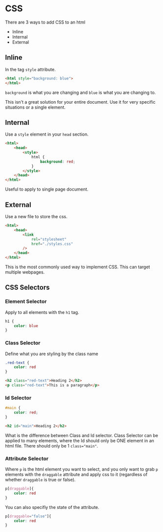 # CSS

There are 3 ways to add CSS to an html

- Inline
- Internal
- External

## Inline

In the tag `style` attribute.

```html
<html style="background: blue">
</html>
```

`background` is what you are changing and `blue` is what you are changing to.

This isn't a great solution for your entire document. Use it for very specific situations or a single element.

## Internal

Use a `style` element in your `head` section.

```html
<html>
    <head>
        <style>
            html {
                background: red;
            }
        </style>
    </head>
</html>
```

Useful to apply to single page document.

## External

Use a new file to store the css.

```html
<html>
    <head>
        <link
            rel="stylesheet"
            href="./styles.css"
        />
    </head>
</html>
```

This is the most commonly used way to implement CSS. This can target multiple webpages.

## CSS Selectors

### Element Selector

Apply to all elements with the `h1` tag.

```css
h1 {
    color: blue
}
```

### Class Selector

Define what you are styling by the class name

```css
.red-text {
    color: red
}
```

```html
<h2 class="red-text">Heading 2</h2>
<p class="red-text">This is a paragraph</p>
```

### Id Selector

```css
#main {
    color: red;
}
```

```html
<h2 id="main">Heading 2</h2>
```

What is the difference between Class and Id selector. Class Selector can be applied to many elements, where the Id should only be ONE element in an html file. There should only be 1 `class="main"`.

### Attribute Selector

Where `p` is the html element you want to select, and you only want to grab `p` elements with the `draggable` attribute and apply css to it (regardless of whether `draggable` is true or false).

```css
p[draggable]{
    color: red
}
```

You can also specifiy the state of the attribute.


```css
p[draggable="false"]{
    color: red
}
```